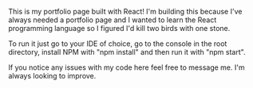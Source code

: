 This is my portfolio page built with React! I'm building this because I've always needed a portfolio page and I wanted to learn the React programming language so I figured I'd kill two birds with one stone. 

To run it just go to your IDE of choice, go to the console in the root directory, install NPM with "npm install" and then run it with "npm start".

If you notice any issues with my code here feel free to message me. I'm always looking to improve. 
